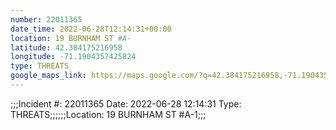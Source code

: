 ```yaml
---
number: 22011365
date_time: 2022-06-28T12:14:31+00:00
location: 19 BURNHAM ST #A-
latitude: 42.384175216958
longitude: -71.1904357425824
type: THREATS
google_maps_link: https://maps.google.com/?q=42.384175216958,-71.1904357425824
---
```


;;;Incident #: 22011365  Date: 2022-06-28 12:14:31   Type: THREATS;;;;;;Location: 19 BURNHAM ST #A-1;;;

